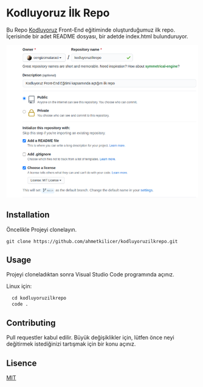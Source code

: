 # Kodluyoruz İlk Repo

Bu Repo [Kodluyoruz](https://kodluyoruz.com) Front-End eğitiminde oluşturduğumuz ilk repo. İçerisinde bir adet README dosyası, bir adetde index.html bulunduruyor. 

![DenemeResim](https://raw.githubusercontent.com/Kodluyoruz/taskforce/main/git/odev1/figures/github.png)

## Installation

Öncelikle Projeyi clonelayın.

```
git clone https://github.com/ahmetkilicer/kodluyoruzilkrepo.git
```

## Usage

Projeyi cloneladıktan sonra Visual Studio Code programında açınız.

Linux için:

```
  cd kodluyoruzilkrepo
  code .
```

## Contributing

Pull requestler kabul edilir. Büyük değişiklikler için, lütfen önce neyi değitirmek istediğinizi tartışmak için bir konu açınız.

## Lisence

[MIT](https://opensource.org/licenses/MIT)
